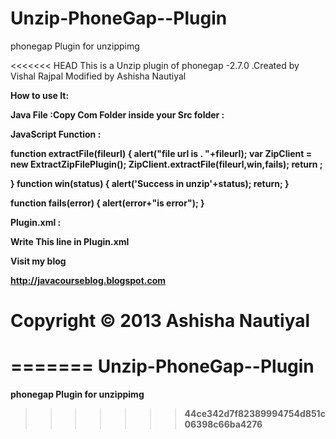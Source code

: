 Unzip-PhoneGap--Plugin
======================

phonegap Plugin for unzippimg



<<<<<<< HEAD
This is a Unzip plugin of phonegap -2.7.0 .Created by Vishal Rajpal Modified by Ashisha Nautiyal

<b>How to use It:<b>

<b>Java File :</b>Copy   Com Folder inside your Src folder :

<b>JavaScript Function :</b>

function extractFile(fileurl)
{
	 alert("file url is    . "+fileurl); 
	 var ZipClient = new ExtractZipFilePlugin();
     ZipClient.extractFile(fileurl,win,fails);
     return ;
     
     
}
function win(status) 
{ 
   alert('Success in unzip'+status);
   return;
} 
  
function fails(error) 
{ 
    alert(error+"is error");
}

<b>Plugin.xml :</b>

Write This line in Plugin.xml 

<plugin name="ZipPlugin" value="com.phonegap.plugin.ExtractZipFile.ExtractZipFilePlugin" />




Visit my blog 

http://javacourseblog.blogspot.com



#                                Copyright © 2013 Ashisha Nautiyal
=======
Unzip-PhoneGap--Plugin
======================

phonegap Plugin for unzippimg
>>>>>>> 44ce342d7f82389994754d851c06398c66ba4276

